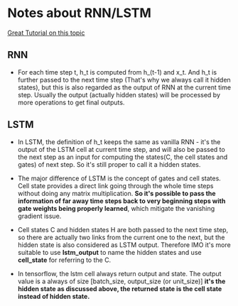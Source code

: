 # Notes about RNN/LSTM

[Great Tutorial on this topic](http://colah.github.io/posts/2015-08-Understanding-LSTMs/)

## RNN

- For each time step t, h\_t is computed from h\_(t-1) and x\_t. And h\_t is further passed to the next time step (That's why we always call it hidden states), but this is also regarded as the output of  RNN at the current time step. Usually the output (actually hidden states) will be processed by more operations to get final outputs.

## LSTM 

- In LSTM, the definition of h\_t keeps the same as vanilla RNN - it's the output of the LSTM cell at current time step, and will also be passed to the next step as an input for computing the states(C, the cell states and gates) of next step. So it's still proper to call it a hidden states. 

- The major difference of LSTM is the concept of gates and cell states. Cell state provides a direct link going through the whole time steps without doing any matrix multiplication. **So it's possible to pass the information of far away time steps back to very beginning steps with gate weights being properly learned**, which mitigate the vanishing gradient issue.

- Cell states C and hidden states H are both passed to the next time step, so there are actually two links from the current one to the next, but the hidden state is also considered as LSTM output. Therefore IMO it's more suitable to use **lstm_output** to name the hidden states and use **cell_state** for referring to the C.

- In tensorflow, the lstm cell always return output and state. The output value is a always of size [batch\_size, output\_size (or unit\_size)] **it's the hidden state as discussed above, the returned state is the cell state instead of hidden state.**




